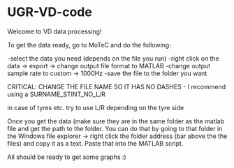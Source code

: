 # UGR-VD-code

Welcome to VD data processing!

To get the data ready, go to MoTeC and do the following:

-select the data you need (depends on the file you run)
-right click on the data -> export -> change output file format to MATLAB
-change output sample rate to custom -> 1000Hz
-save the file to the folder you want

CRITICAL: CHANGE THE FILE NAME SO IT HAS NO DASHES - I recommend using a SURNAME_STINT_NO_L/R

in case of tyres etc. try to use L/R depending on the tyre side

Once you get the data (make sure they are in the same folder as the matlab file and get the path to the folder. 
You can do that by going to that folder in the Windows file explorer -> right click the folder address (bar above the the files)
and copy it as a text. Paste that into the MATLAB script.

All should be ready to get some graphs :)
